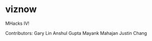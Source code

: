viznow
=================

MHacks IV!

Contributors:
Gary Lin
Anshul Gupta
Mayank Mahajan
Justin Chang
